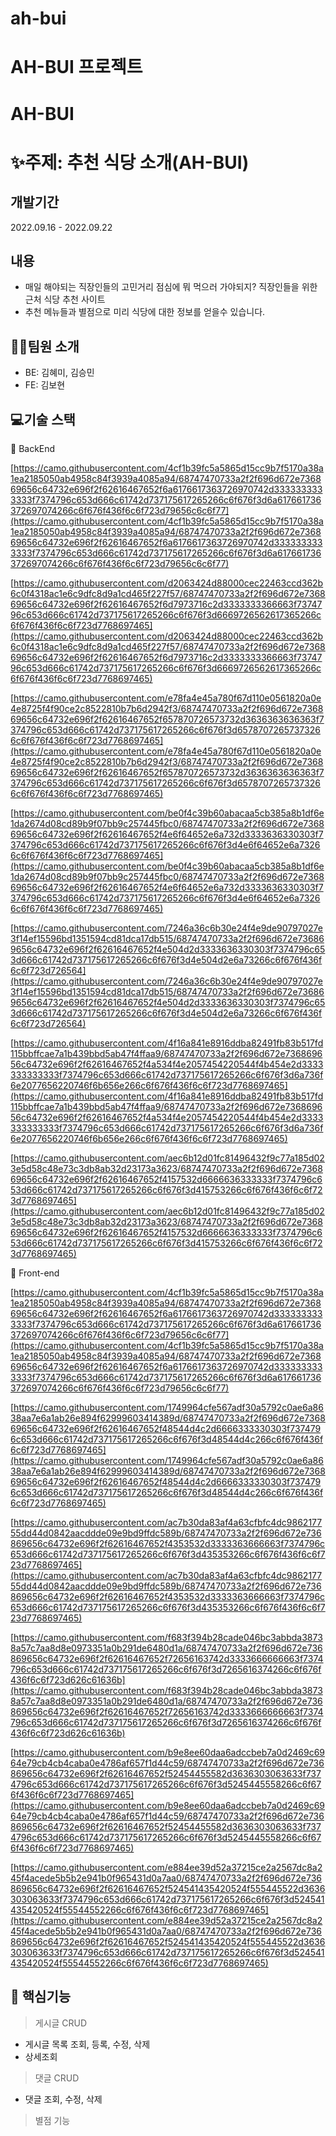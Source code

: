 # ah-bui
# AH-BUI 프로젝트

# AH-BUI

# **✨주제:  추천 식당 소개(AH-BUI)**

## **개발기간**

2022.09.16 - 2022.09.22

## **내용**

- 매일 해야되는 직장인들의 고민거리 점심에 뭐 먹으러 가야되지? 직장인들을 위한 근처 식당 추천 사이트
- 추천 메뉴들과 별점으로 미리 식당에 대한 정보를 얻을수 있습니다.

## **💁‍♂️팀원 소개**

- BE: 김혜미, 김승민
- FE: 김보현

## **💻기술 스택**

📌 BackEnd

[https://camo.githubusercontent.com/4cf1b39fc5a5865d15cc9b7f5170a38a1ea2185050ab4958c84f3939a4085a94/68747470733a2f2f696d672e736869656c64732e696f2f62616467652f6a6176617363726970742d3333333333333f7374796c653d666c61742d737175617265266c6f676f3d6a617661736372697074266c6f676f436f6c6f723d79656c6c6f77](https://camo.githubusercontent.com/4cf1b39fc5a5865d15cc9b7f5170a38a1ea2185050ab4958c84f3939a4085a94/68747470733a2f2f696d672e736869656c64732e696f2f62616467652f6a6176617363726970742d3333333333333f7374796c653d666c61742d737175617265266c6f676f3d6a617661736372697074266c6f676f436f6c6f723d79656c6c6f77)

[https://camo.githubusercontent.com/d2063424d88000cec22463ccd362b6c0f4318ac1e6c9dfc8d9a1cd465f227f57/68747470733a2f2f696d672e736869656c64732e696f2f62616467652f6d7973716c2d3333333366663f7374796c653d666c61742d737175617265266c6f676f3d6669726562617365266c6f676f436f6c6f723d7768697465](https://camo.githubusercontent.com/d2063424d88000cec22463ccd362b6c0f4318ac1e6c9dfc8d9a1cd465f227f57/68747470733a2f2f696d672e736869656c64732e696f2f62616467652f6d7973716c2d3333333366663f7374796c653d666c61742d737175617265266c6f676f3d6669726562617365266c6f676f436f6c6f723d7768697465)

[https://camo.githubusercontent.com/e78fa4e45a780f67d110e0561820a0e4e8725f4f90ce2c8522810b7b6d2942f3/68747470733a2f2f696d672e736869656c64732e696f2f62616467652f657870726573732d3636363636363f7374796c653d666c61742d737175617265266c6f676f3d65787072657373266c6f676f436f6c6f723d7768697465](https://camo.githubusercontent.com/e78fa4e45a780f67d110e0561820a0e4e8725f4f90ce2c8522810b7b6d2942f3/68747470733a2f2f696d672e736869656c64732e696f2f62616467652f657870726573732d3636363636363f7374796c653d666c61742d737175617265266c6f676f3d65787072657373266c6f676f436f6c6f723d7768697465)

[https://camo.githubusercontent.com/be0f4c39b60abacaa5cb385a8b1df6e1da2674d08cd89b9f07bb9c257445fbc0/68747470733a2f2f696d672e736869656c64732e696f2f62616467652f4e6f64652e6a732d3333636330303f7374796c653d666c61742d737175617265266c6f676f3d4e6f64652e6a73266c6f676f436f6c6f723d7768697465](https://camo.githubusercontent.com/be0f4c39b60abacaa5cb385a8b1df6e1da2674d08cd89b9f07bb9c257445fbc0/68747470733a2f2f696d672e736869656c64732e696f2f62616467652f4e6f64652e6a732d3333636330303f7374796c653d666c61742d737175617265266c6f676f3d4e6f64652e6a73266c6f676f436f6c6f723d7768697465)

[https://camo.githubusercontent.com/7246a36c6b30e24f4e9de90797027e3f14ef15596bd1351594cd81dca17db515/68747470733a2f2f696d672e736869656c64732e696f2f62616467652f4e504d2d3333636330303f7374796c653d666c61742d737175617265266c6f676f3d4e504d2e6a73266c6f676f436f6c6f723d726564](https://camo.githubusercontent.com/7246a36c6b30e24f4e9de90797027e3f14ef15596bd1351594cd81dca17db515/68747470733a2f2f696d672e736869656c64732e696f2f62616467652f4e504d2d3333636330303f7374796c653d666c61742d737175617265266c6f676f3d4e504d2e6a73266c6f676f436f6c6f723d726564)

[https://camo.githubusercontent.com/4f16a841e8916ddba82491fb83b517fd115bbffcae7a1b439bbd5ab47f4ffaa9/68747470733a2f2f696d672e736869656c64732e696f2f62616467652f4a534f4e2057454220544f4b454e2d3333333333333f7374796c653d666c61742d737175617265266c6f676f3d6a736f6e2077656220746f6b656e266c6f676f436f6c6f723d7768697465](https://camo.githubusercontent.com/4f16a841e8916ddba82491fb83b517fd115bbffcae7a1b439bbd5ab47f4ffaa9/68747470733a2f2f696d672e736869656c64732e696f2f62616467652f4a534f4e2057454220544f4b454e2d3333333333333f7374796c653d666c61742d737175617265266c6f676f3d6a736f6e2077656220746f6b656e266c6f676f436f6c6f723d7768697465)

[https://camo.githubusercontent.com/aec6b12d01fc81496432f9c77a185d023e5d58c48e73c3db8ab32d23173a3623/68747470733a2f2f696d672e736869656c64732e696f2f62616467652f4157532d6666636333333f7374796c653d666c61742d737175617265266c6f676f3d415753266c6f676f436f6c6f723d7768697465](https://camo.githubusercontent.com/aec6b12d01fc81496432f9c77a185d023e5d58c48e73c3db8ab32d23173a3623/68747470733a2f2f696d672e736869656c64732e696f2f62616467652f4157532d6666636333333f7374796c653d666c61742d737175617265266c6f676f3d415753266c6f676f436f6c6f723d7768697465)

📌 Front-end

[https://camo.githubusercontent.com/4cf1b39fc5a5865d15cc9b7f5170a38a1ea2185050ab4958c84f3939a4085a94/68747470733a2f2f696d672e736869656c64732e696f2f62616467652f6a6176617363726970742d3333333333333f7374796c653d666c61742d737175617265266c6f676f3d6a617661736372697074266c6f676f436f6c6f723d79656c6c6f77](https://camo.githubusercontent.com/4cf1b39fc5a5865d15cc9b7f5170a38a1ea2185050ab4958c84f3939a4085a94/68747470733a2f2f696d672e736869656c64732e696f2f62616467652f6a6176617363726970742d3333333333333f7374796c653d666c61742d737175617265266c6f676f3d6a617661736372697074266c6f676f436f6c6f723d79656c6c6f77)

[https://camo.githubusercontent.com/1749964cfe567adf30a5792c0ae6a8638aa7e6a1ab26e894f62999603414389d/68747470733a2f2f696d672e736869656c64732e696f2f62616467652f48544d4c2d6666333330303f7374796c653d666c61742d737175617265266c6f676f3d48544d4c266c6f676f436f6c6f723d7768697465](https://camo.githubusercontent.com/1749964cfe567adf30a5792c0ae6a8638aa7e6a1ab26e894f62999603414389d/68747470733a2f2f696d672e736869656c64732e696f2f62616467652f48544d4c2d6666333330303f7374796c653d666c61742d737175617265266c6f676f3d48544d4c266c6f676f436f6c6f723d7768697465)

[https://camo.githubusercontent.com/ac7b30da83af4a63cfbfc4dc986217755dd44d0842aacddde09e9bd9ffdc589b/68747470733a2f2f696d672e736869656c64732e696f2f62616467652f4353532d3333363666663f7374796c653d666c61742d737175617265266c6f676f3d435353266c6f676f436f6c6f723d7768697465](https://camo.githubusercontent.com/ac7b30da83af4a63cfbfc4dc986217755dd44d0842aacddde09e9bd9ffdc589b/68747470733a2f2f696d672e736869656c64732e696f2f62616467652f4353532d3333363666663f7374796c653d666c61742d737175617265266c6f676f3d435353266c6f676f436f6c6f723d7768697465)

[https://camo.githubusercontent.com/f683f394b28cade046bc3abbda38738a57c7aa8d8e0973351a0b291de6480d1a/68747470733a2f2f696d672e736869656c64732e696f2f62616467652f72656163742d3333666666663f7374796c653d666c61742d737175617265266c6f676f3d7265616374266c6f676f436f6c6f723d626c61636b](https://camo.githubusercontent.com/f683f394b28cade046bc3abbda38738a57c7aa8d8e0973351a0b291de6480d1a/68747470733a2f2f696d672e736869656c64732e696f2f62616467652f72656163742d3333666666663f7374796c653d666c61742d737175617265266c6f676f3d7265616374266c6f676f436f6c6f723d626c61636b)

[https://camo.githubusercontent.com/b9e8ee60daa6adccbeb7a0d2469c6964e79cb4cb4caba0e4786af657f1d44c59/68747470733a2f2f696d672e736869656c64732e696f2f62616467652f52454455582d3636303063633f7374796c653d666c61742d737175617265266c6f676f3d5245445558266c6f676f436f6c6f723d7768697465](https://camo.githubusercontent.com/b9e8ee60daa6adccbeb7a0d2469c6964e79cb4cb4caba0e4786af657f1d44c59/68747470733a2f2f696d672e736869656c64732e696f2f62616467652f52454455582d3636303063633f7374796c653d666c61742d737175617265266c6f676f3d5245445558266c6f676f436f6c6f723d7768697465)

[https://camo.githubusercontent.com/e884ee39d52a37215ce2a2567dc8a245f4acede5b5b2e941b0f965431d0a7aa0/68747470733a2f2f696d672e736869656c64732e696f2f62616467652f524541435420524f555445522d3636303063633f7374796c653d666c61742d737175617265266c6f676f3d524541435420524f55544552266c6f676f436f6c6f723d7768697465](https://camo.githubusercontent.com/e884ee39d52a37215ce2a2567dc8a245f4acede5b5b2e941b0f965431d0a7aa0/68747470733a2f2f696d672e736869656c64732e696f2f62616467652f524541435420524f555445522d3636303063633f7374796c653d666c61742d737175617265266c6f676f3d524541435420524f55544552266c6f676f436f6c6f723d7768697465)

## **💫 핵심기능**

> 게시글 CRUD
> 
- 게시글 목록 조회, 등록, 수정, 삭제
- 상세조회

> 댓글 CRUD
> 
- 댓글 조회, 수정, 삭제

> 별점 기능
>
